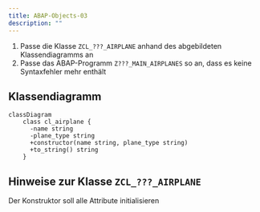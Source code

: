```yaml
---
title: ABAP-Objects-03
description: ""
---
```


1. Passe die Klasse `ZCL_???_AIRPLANE` anhand des abgebildeten Klassendiagramms an
2. Passe das ABAP-Programm `Z???_MAIN_AIRPLANES` so an, dass es keine Syntaxfehler mehr enthält

## Klassendiagramm

```mermaid
classDiagram
    class cl_airplane {
      -name string
      -plane_type string
      +constructor(name string, plane_type string)
      +to_string() string
    }
```

## Hinweise zur Klasse `ZCL_???_AIRPLANE`

Der Konstruktor soll alle Attribute initialisieren
